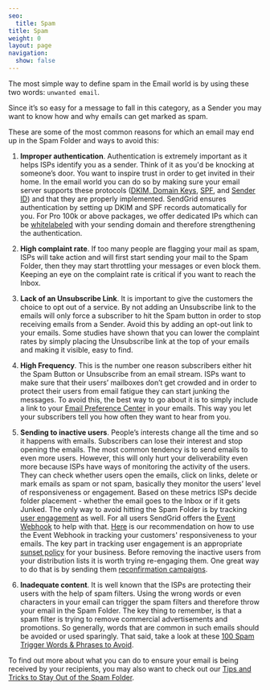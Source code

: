 ```yaml
---
seo:
  title: Spam
title: Spam
weight: 0
layout: page
navigation:
  show: false
---
```


The most simple way to define spam in the Email world is by using these two words: ```unwanted email```.

Since it’s so easy for a message to fall in this category, as a Sender you may want to know how and why emails can get marked as spam.

These are some of the most common reasons for which an email may end up in the Spam Folder and ways to avoid this:

1. **Improper authentication**. Authentication is extremely important as it helps ISPs identify you as a sender. Think of it as you'd be knocking at someone’s door. You want to inspire trust in order to get invited in their home. In the email world you can do so by making sure your email server supports these protocols ([DKIM, Domain Keys]({{root_url}}/glossary/dkim/), [SPF]({{root_url}}/glossary/spf/), and [Sender ID]({{root_url}}/glossary/sender-id/)) and that they are properly implemented. SendGrid ensures authentication by setting up DKIM and SPF records automatically for you. For Pro 100k or above packages, we offer dedicated IPs which can be [whitelabeled]({{root_url}}/help-support/sending-email/how-to-set-up-domain-authentication/) with your sending domain and therefore strengthening the authentication.

2. **High complaint rate**. If too many people are flagging your mail as spam, ISPs will take action and will first start sending your mail to the Spam Folder, then they may start throttling your messages or even block them. Keeping an eye on the complaint rate is critical if you want to reach the Inbox.

3. **Lack of an Unsubscribe Link**. It is important to give the customers the choice to opt out of a service. By not adding an Unsubscribe link to the emails will only force a subscriber to hit the Spam button in order to stop receiving emails from a Sender. Avoid this by adding an opt-out link to your emails. Some studies have shown that you can lower the complaint rates by simply placing the Unsubscribe link at the top of your emails and making it visible, easy to find.

4. **High Frequency**. This is the number one reason subscribers either hit the Spam Button or Unsubscribe from an email stream. ISPs want to make sure that their users’ mailboxes don’t get crowded and in order to protect their users from email fatigue they can start junking the messages. To avoid this, the best way to go about it is to simply include a link to your [Email Preference Center](https://sendgrid.com/blog/need-email-preference-center/) in your emails. This way you let your subscribers tell you how often they want to hear from you.

5. **Sending to inactive users**. People’s interests change all the time and so it happens with emails. Subscribers can lose their interest and stop opening the emails. The most common tendency is to send emails to even more users. However, this will only hurt your deliverability even more because ISPs have ways of monitoring the activity of the users. They can check whether users open the emails, click on links, delete or mark emails as spam or not spam, basically they monitor the users’ level of responsiveness or engagement. Based on these metrics ISPs decide folder placement - whether the email goes to the Inbox or if it gets Junked. The only way to avoid hitting the Spam Folder is by tracking [user engagement](https://sendgrid.com/blog/email-reputation-and-email-engagement-metrics/) as well. For all users SendGrid offers the [Event Webhook]({{root_url}}/for-developers/tracking-events/event/) to help with that. [Here](https://sendgrid.com/blog/infer-engagement-with-the-event-api/) is our recommendation on how to use the Event Webhook in tracking your customers' responsiveness to your emails. The key part in tracking user engagement is an appropriate [sunset policy](https://sendgrid.com/blog/putting-engagement-data-use-sunset-policies/) for your business. Before removing the inactive users from your distribution lists it is worth trying re-engaging them. One great way to do that is by sending them [reconfirmation campaigns]({{root_url}}/glossary/reconfirmation/).

6. **Inadequate content**. It is well known that the ISPs are protecting their users with the help of spam filters. Using the wrong words or even characters in your email can trigger the spam filters and therefore throw your email in the Spam Folder. The key thing to remember, is that a spam filter is trying to remove commercial advertisements and promotions. So generally, words that are common in such emails should be avoided or used sparingly. That said, take a look at these [100 Spam Trigger Words & Phrases to Avoid](http://blog.hubspot.com/blog/tabid/6307/bid/30684/The-Ultimate-List-of-Email-SPAM-Trigger-Words.aspx).

To find out more about what you can do to ensure your email is being received by your recipients, you may also want to check out our [Tips and Tricks to Stay Out of the Spam Folder](https://sendgrid.com/blog/tips-tricks-stay-spam-folder-qa/).
